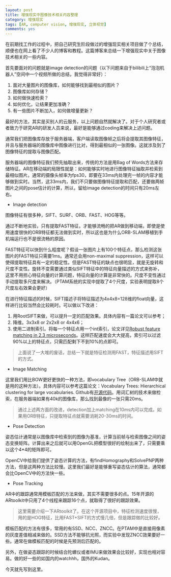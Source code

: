 ```yaml
---
layout: post
title: 增强现实中图像技术相关内容整理
category: 增强现实
tags: [AR, computer vision, 增强现实, 立体视觉]
comments: yes
---
```


在前期找工作的过程中，把自己研究生阶段做过的增强现实相关项目做了个总结，顺便也在网上看了不少人的博客和教程。这篇博客来总结一下增强现实中关于图像技术相关的一些内容。

首先要面对的问题就是image detection的问题（以下问题来自于bilibili上“泡泡机器人”空间中一个视频所做的总结，我觉得非常好）：

1. 面对大量图片的图像库，如何能够找到最相似的图片？
2. 图像库如何存储？
3. 如何做快速检索？
4. 如何优化，让结果更加准确？
5. 有一些图片不断加入，如何做增量更新？

最好的方法，其实是买别人的云服务，以上问题自然就解决了。对于个人研究者或者致力于研究AR的研发人员来说，最好是能够通过coding来解决上述问题。

通常我们把图像库存放于服务器端，客户端读取图像帧之后将会提取其图像特征，并且与服务器端的图像库中图像进行比对，得到最相似的一张图像。这就涉及到了图像特征的提取与图像匹配。

服务器端的图像特征我们预先抽取出来，传统的方法是用Bag of Words方法来存储特征。AR在移动端的局限性就是：如何能够实时地进行图像特征抽取并检索到最相似图片。通常的摄像头帧率为fps30，即要在33ms内处理完一帧的内容才能够做到实时。当然，这33ms内，我们不只要做图像特征提取和匹配，还要做两帧图片之间的pose估计的计算，所以，留给image detection的时间只有20ms左右。

* Image detection

图像特征有很多种，SIFT、SURF、ORB、FAST、HOG等等。

通过不断地实验，只有提取FAST特征，才能够流畅的把AR做到移动端，即使是使用速度很快的ORB特征都无法做到实时，所以这也是为什么ORB-SLAM移植到手机端运行也不是很流畅的原因。

FAST特征可以快到什么程度呢？假设一张图片上有100个特征点，那么检测这张图片的FAST特征只需要1ms。通常还会用non-maximal suppression，这样可以使得提取特征具有一定的稳定性。但是FAST特征的缺点也很明显，就是无旋转和尺度不变性。旋转不变需要通过类似SIFT特征中的特征向量描述的方式来弥补，这里不用担心特征向量的计算问题，特征向量的计算是非常快的。尺度不变性通过手动提取多尺度来解决。（PTAM系统的实现中提取了4个尺度，实验表明提取8个尺度左右效果会更好）

在进行特征描述的时候，SIFT描述子将特征描述为4x4x8=128维的float向量，这样进行比较当然会比较耗时。可以做以下改进：

1. 用RootSIFT来做，可以提升一定的匹配效果。具体内容有一篇论文可以参考；
2. 降维。3x3x8 or 2x2x8 or 4x4x6；
3. 使用二进制索引。将每一个特征点用一个int索引，论文详见[Robust feature matching in 2.3 microseconds][2]。这样匹配速度会大大提高，索引可以过滤90%以上的特征点，只需匹配剩下不到10%的点即可。

> 上面说了一大堆的废话，总结一下就是特征检测用FAST，特征描述用SIFT的方式。

* Image Matching

这里我们用比BOW更好更快的一种方法，即vocabulary Tree（ORB-SLAM中就是用的这种方法）。具体内容可以参考这篇论文：Vocabulary Trees: Hierarchical clustering for large vocabularies. Github有[开源代码][1]。用词汇树的技术来做检索，在服务器端如果有40k的图像库，那么找到最像的一张只需20ms。

> 通过上述两方面的改进，detection加上matching在10ms内可以完成。如果用ORB特征，只提取特征点就需要消耗20-30ms的时间。

* Pose Detection

姿态估计通常是以图像库中检索到的图像为基准，计算当前帧与检索图像之间的姿态变换矩阵。计算出来之后就可以用OpenGL把模型很好的绘制出来了，只需要乘以这个4*4的矩阵即可。

OpenCV中给我们提供了姿态计算的方法，有findHomography和SolvePNP两种方法，但是这两种方法比较慢。这里我们最好是能够重写姿态估计的算法，通常都会比OpenCV中的方法快一些。

* Pose Tracking

AR中的跟踪通常用模板匹配的方法来做，其实不需要很多的点。15年开源的ARtoolkit中只用了4个线程来跟踪16个点，就取得了很好的跟踪效果。

> 这里需要介绍一下ARtoolkit了。在这个开源项目中，特征检测速度很慢，用的是HOG特征，比用FAST+SIFT的方式慢几倍，但是跟踪做的比较好。

模板匹配的方法有很多，常用的有SSD、NCC、ZNCC。在PTAM中是直接用像素的灰度差值相减来做的。SSD方法不能够抗光照，而实验中发现ZNCC效果要好一些。通常在做模板匹配的时候是先预测后匹配的。

另外，在做姿态跟踪的时候结合陀螺仪或者IMU来做效果会比较好，实现也相对容易。做的好一些的如国内的watchhh，国外的Kudan。

今天就先写到这里。

[1]: https://github.com/snavely/VocabTree2

[2]: https://www.edwardrosten.com/work/taylor_2009_robust.pdf
